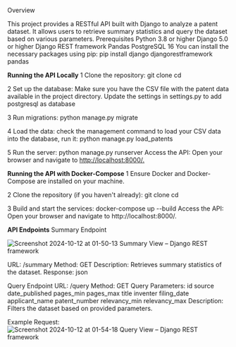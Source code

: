 Overview

This project provides a RESTful API built with Django to analyze a patent dataset. It allows users to retrieve summary statistics and query the dataset based on various parameters.
Prerequisites
    Python 3.8 or higher
    Django 5.0 or higher
    Django REST framework
    Pandas
    PostgreSQL 16
You can install the necessary packages using pip:  pip install django djangorestframework pandas


**Running the API Locally**
  1 Clone the repository:
    git clone <repository-url>
    cd <repository-name>
  
  2 Set up the database:
      Make sure you have the CSV file with the patent data available in the project directory.
      Update the settings in settings.py to add postgresql as database
  
  3 Run migrations:
    python manage.py migrate
  
  4 Load the data: check the management command to load your CSV data into the database, run it:
    python manage.py load_patents
  
  5 Run the server:
    python manage.py runserver
    Access the API: Open your browser and navigate to [http://localhost:8000/.](http://0.0.0.0:8000/)


**Running the API with Docker-Compose**
  1 Ensure Docker and Docker-Compose are installed on your machine.
  
  2 Clone the repository (if you haven't already):
      git clone <repository-url>
      cd <repository-name>

  3 Build and start the services:
    docker-compose up --build
    Access the API: Open your browser and navigate to http://localhost:8000/.


**API Endpoints**
Summary Endpoint


![Screenshot 2024-10-12 at 01-50-13 Summary View – Django REST framework](https://github.com/user-attachments/assets/1800574a-057b-472a-a8bc-aebf0a9cb0f1)


  URL: /summary
    Method: GET
    Description: Retrieves summary statistics of the dataset.
    Response:
        json


Query Endpoint
    URL: /query
    Method: GET
    Query Parameters:
        id
        source
        date_published
        pages_min
        pages_max
        title
        inventer
        filing_date
        applicant_name
        patent_number
        relevancy_min
        relevancy_max
    Description: Filters the dataset based on provided parameters.

    
Example Request:![Screenshot 2024-10-12 at 01-54-18 Query View – Django REST framework](https://github.com/user-attachments/assets/0661afb3-b4c3-424b-a7c1-46ec45c66db3)
